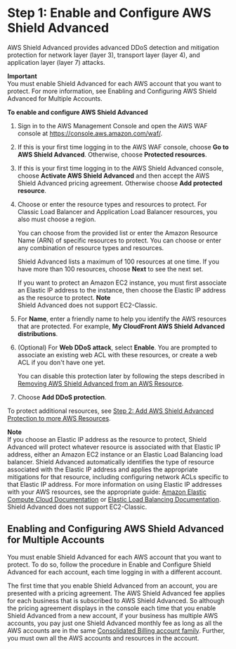 # Step 1: Enable and Configure AWS Shield Advanced<a name="enable-ddos-prem"></a>

AWS Shield Advanced provides advanced DDoS detection and mitigation protection for network layer \(layer 3\), transport layer \(layer 4\), and application layer \(layer 7\) attacks\.

**Important**  
You must enable Shield Advanced for each AWS account that you want to protect\. For more information, see Enabling and Configuring AWS Shield Advanced for Multiple Accounts\.<a name="enable-ddos-prem-procedure"></a>

**To enable and configure AWS Shield Advanced**

1. Sign in to the AWS Management Console and open the AWS WAF console at [https://console\.aws\.amazon\.com/waf/](https://console.aws.amazon.com/waf/)\. 

1. If this is your first time logging in to the AWS WAF console, choose **Go to AWS Shield Advanced**\. Otherwise, choose **Protected resources**\. 

1. If this is your first time logging in to the AWS Shield Advanced console, choose **Activate AWS Shield Advanced** and then accept the AWS Shield Advanced pricing agreement\. Otherwise choose **Add protected resource**\.

1. Choose or enter the resource types and resources to protect\. For Classic Load Balancer and Application Load Balancer resources, you also must choose a region\. 

   You can choose from the provided list or enter the Amazon Resource Name \(ARN\) of specific resources to protect\. You can choose or enter any combination of resource types and resources\. 

   Shield Advanced lists a maximum of 100 resources at one time\. If you have more than 100 resources, choose **Next** to see the next set\.

   If you want to protect an Amazon EC2 instance, you must first associate an Elastic IP address to the instance, then choose the Elastic IP address as the resource to protect\.
**Note**  
Shield Advanced does not support EC2\-Classic\.

1. For **Name**, enter a friendly name to help you identify the AWS resources that are protected\. For example, **My CloudFront AWS Shield Advanced distributions**\.

1. \(Optional\) For **Web DDoS attack**, select **Enable**\. You are prompted to associate an existing web ACL with these resources, or create a web ACL if you don't have one yet\.

   You can disable this protection later by following the steps described in [Removing AWS Shield Advanced from an AWS Resource](remove-protection.md)\.

1. Choose **Add DDoS protection**\.

To protect additional resources, see [Step 2: Add AWS Shield Advanced Protection to more AWS Resources](configure-new-protection.md)\.

**Note**  
If you choose an Elastic IP address as the resource to protect, Shield Advanced will protect whatever resource is associated with that Elastic IP address, either an Amazon EC2 instance or an Elastic Load Balancing load balancer\. Shield Advanced automatically identifies the type of resource associated with the Elastic IP address and applies the appropriate mitigations for that resource, including configuring network ACLs specific to that Elastic IP address\. For more information on using Elastic IP addresses with your AWS resources, see the appropriate guide: [Amazon Elastic Compute Cloud Documentation](https://aws.amazon.com/documentation/ec2/) or [Elastic Load Balancing Documentation](https://aws.amazon.com/documentation/elastic-load-balancing/)\. Shield Advanced does not support EC2\-Classic\.

## Enabling and Configuring AWS Shield Advanced for Multiple Accounts<a name="enable-ddos-prem-multi-account-procedure"></a>

You must enable Shield Advanced for each AWS account that you want to protect\. To do so, follow the procedure in Enable and Configure Shield Advanced for each account, each time logging in with a different account\. 

The first time that you enable Shield Advanced from an account, you are presented with a pricing agreement\. The AWS Shield Advanced fee applies for each business that is subscribed to AWS Shield Advanced\. So although the pricing agreement displays in the console each time that you enable Shield Advanced from a new account, if your business has multiple AWS accounts, you pay just one Shield Advanced monthly fee as long as all the AWS accounts are in the same [Consolidated Billing account family](http://docs.aws.amazon.com/awsaccountbilling/latest/aboutv2/consolidated-billing.html)\. Further, you must own all the AWS accounts and resources in the account\.